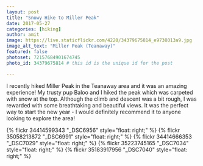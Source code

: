 ```yaml
---
layout: post
title: "Snowy Hike to Miller Peak"
date: 2017-05-27
categories: [hiking]
author: amit
image: https://live.staticflickr.com/4220/34379675814_e9738013a9.jpg
image_alt_text: "Miller Peak (Teanaway)"
featured: false
photoset: 72157684901674745
photo_id: 34379675814 # this id is the unique id for the post

---
```



I recently hiked Miller Peak in the Teanaway area and it was an amazing experience! My trusty pup Baloo and I hiked the peak which was carpeted with snow at the top. Although the climb and descent was a bit rough, I was rewarded with some breathtaking and beautiful views. It was the perfect way to start the new year - I would definitely recommend it to anyone looking to explore the area!

{% flickr 34414599343 "_DSC6956" style="float: right;"
 %}
{% flickr 35058213872 "_DSC6991" style="float: right;"
 %}
{% flickr 34414666353 "_DSC7029" style="float: right;"
 %}
{% flickr 35223745165 "_DSC7034" style="float: right;"
 %}
{% flickr 35183917956 "_DSC7040" style="float: right;"
 %}

